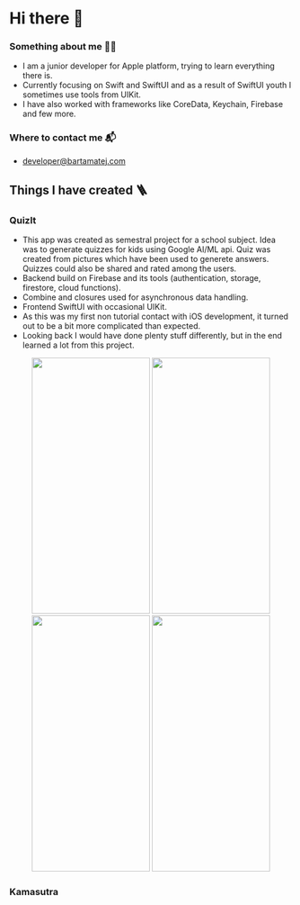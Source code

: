 # Hi there 👋
### Something about me 👨‍🎓
- I am a junior developer for Apple platform, trying to learn everything there is. 
- Currently focusing on Swift and SwiftUI and as a result of SwiftUI youth I sometimes use tools from UIKit.
- I have also worked with frameworks like CoreData, Keychain, Firebase and few more.

### Where to contact me 📬
- developer@bartamatej.com

## Things I have created 🪜
### QuizIt
- This app was created as semestral project for a school subject. Idea was to generate quizzes for kids using Google AI/ML api. Quiz was created from pictures which have been used to generete answers. Quizzes could also be shared and rated among the users.
- Backend build on Firebase and its tools (authentication, storage, firestore, cloud functions).
- Combine and closures used for asynchronous data handling.
- Frontend SwiftUI with occasional UIKit.
- As this was my first non tutorial contact with iOS development, it turned out to be a bit more complicated than expected.
- Looking back I would have done plenty stuff differently, but in the end learned a lot from this project.
<p align="center">
<img src="https://user-images.githubusercontent.com/62949707/172696195-180988b7-c67c-4745-8b4c-3e4e2140fc19.PNG" width="210" height="455">
<img src="https://user-images.githubusercontent.com/62949707/172696215-486f37e4-2ed6-4dc6-b559-39c467e1cd5d.PNG" width="210" height="455">
<img src="https://user-images.githubusercontent.com/62949707/172696219-243eb1f2-19be-4159-ba0f-88cbaa68995b.PNG" width="210" height="455">
<img src="https://user-images.githubusercontent.com/62949707/172696226-3e6095e7-bb9b-40cd-bf11-a9fe2ea9dc5a.PNG" width="210" height="455">
</p>

### Kamasutra
